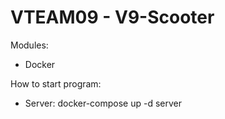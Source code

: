 VTEAM09 - V9-Scooter
====================

Modules:
- Docker

How to start program:
- Server: docker-compose up -d server